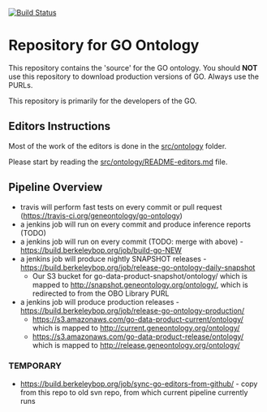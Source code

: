 [![Build Status](https://travis-ci.org/geneontology/go-ontology.svg?branch=master)](https://travis-ci.org/geneontology/go-ontology)

# Repository for GO Ontology

This repository contains the 'source' for the GO ontology. You should
__NOT__ use this repository to download production versions of
GO. Always use the PURLs.

This repository is primarily for the developers of the GO.

## Editors Instructions

Most of the work of the editors is done in the [src/ontology](src/ontology) folder.

Please start by reading the [src/ontology/README-editors.md](src/ontology/README-editors.md) file.

## Pipeline Overview

 - travis will perform fast tests on every commit or pull request (https://travis-ci.org/geneontology/go-ontology)
 - a jenkins job will run on every commit and produce inference reports (TODO)
 - a jenkins job will run on every commit (TODO: merge with above)  - https://build.berkeleybop.org/job/build-go-NEW
 - a jenkins job will produce nightly SNAPSHOT releases - https://build.berkeleybop.org/job/release-go-ontology-daily-snapshot
    * Our S3 bucket for go-data-product-snapshot/ontology/ which is mapped to http://snapshot.geneontology.org/ontology/, which is redirected to from the OBO Library PURL
 - a jenkins job will produce production releases - https://build.berkeleybop.org/job/release-go-ontology-production/
    * https://s3.amazonaws.com/go-data-product-current/ontology/ which is mapped to http://current.geneontology.org/ontology/
    * https://s3.amazonaws.com/go-data-product-release/ontology/ which is mapped to http://release.geneontology.org/ontology/

### TEMPORARY

 - https://build.berkeleybop.org/job/sync-go-editors-from-github/ - copy from this repo to old svn repo, from which current pipeline currently runs
